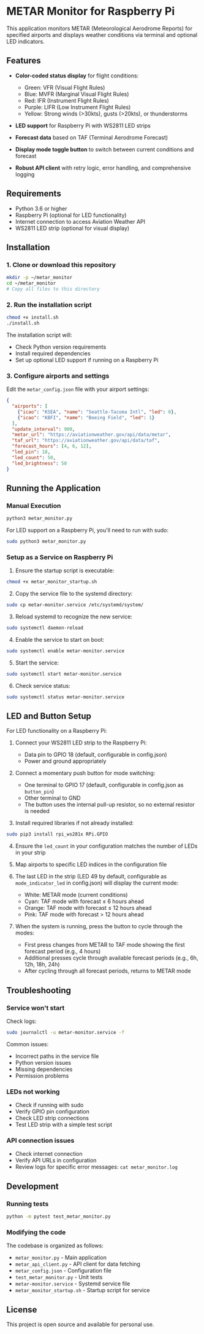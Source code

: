 # METAR Monitor for Raspberry Pi

This application monitors METAR (Meteorological Aerodrome Reports) for specified airports and displays weather conditions via terminal and optional LED indicators.

## Features

- **Color-coded status display** for flight conditions:
  - Green: VFR (Visual Flight Rules)
  - Blue: MVFR (Marginal Visual Flight Rules)
  - Red: IFR (Instrument Flight Rules)
  - Purple: LIFR (Low Instrument Flight Rules)
  - Yellow: Strong winds (>30kts), gusts (>20kts), or thunderstorms

- **LED support** for Raspberry Pi with WS2811 LED strips
- **Forecast data** based on TAF (Terminal Aerodrome Forecast)
- **Display mode toggle button** to switch between current conditions and forecast
- **Robust API client** with retry logic, error handling, and comprehensive logging

## Requirements

- Python 3.6 or higher
- Raspberry Pi (optional for LED functionality)
- Internet connection to access Aviation Weather API
- WS2811 LED strip (optional for visual display)

## Installation

### 1. Clone or download this repository

```bash
mkdir -p ~/metar_monitor
cd ~/metar_monitor
# Copy all files to this directory
```

### 2. Run the installation script

```bash
chmod +x install.sh
./install.sh
```

The installation script will:
- Check Python version requirements
- Install required dependencies
- Set up optional LED support if running on a Raspberry Pi

### 3. Configure airports and settings

Edit the `metar_config.json` file with your airport settings:

```json
{
  "airports": [
    {"icao": "KSEA", "name": "Seattle-Tacoma Intl", "led": 0},
    {"icao": "KBFI", "name": "Boeing Field", "led": 1}
  ],
  "update_interval": 900,
  "metar_url": "https://aviationweather.gov/api/data/metar",
  "taf_url": "https://aviationweather.gov/api/data/taf",
  "forecast_hours": [4, 6, 12],
  "led_pin": 18,
  "led_count": 50,
  "led_brightness": 50
}
```

## Running the Application

### Manual Execution

```bash
python3 metar_monitor.py
```

For LED support on a Raspberry Pi, you'll need to run with sudo:

```bash
sudo python3 metar_monitor.py
```

### Setup as a Service on Raspberry Pi

1. Ensure the startup script is executable:

```bash
chmod +x metar_monitor_startup.sh
```

2. Copy the service file to the systemd directory:

```bash
sudo cp metar-monitor.service /etc/systemd/system/
```

3. Reload systemd to recognize the new service:

```bash
sudo systemctl daemon-reload
```

4. Enable the service to start on boot:

```bash
sudo systemctl enable metar-monitor.service
```

5. Start the service:

```bash
sudo systemctl start metar-monitor.service
```

6. Check service status:

```bash
sudo systemctl status metar-monitor.service
```

## LED and Button Setup

For LED functionality on a Raspberry Pi:

1. Connect your WS2811 LED strip to the Raspberry Pi:
   - Data pin to GPIO 18 (default, configurable in config.json)
   - Power and ground appropriately

2. Connect a momentary push button for mode switching:
   - One terminal to GPIO 17 (default, configurable in config.json as `button_pin`)
   - Other terminal to GND
   - The button uses the internal pull-up resistor, so no external resistor is needed

3. Install required libraries if not already installed:

```bash
sudo pip3 install rpi_ws281x RPi.GPIO
```

4. Ensure the `led_count` in your configuration matches the number of LEDs in your strip

5. Map airports to specific LED indices in the configuration file

6. The last LED in the strip (LED 49 by default, configurable as `mode_indicator_led` in config.json) will display the current mode:
   - White: METAR mode (current conditions)
   - Cyan: TAF mode with forecast ≤ 6 hours ahead
   - Orange: TAF mode with forecast ≤ 12 hours ahead
   - Pink: TAF mode with forecast > 12 hours ahead

7. When the system is running, press the button to cycle through the modes:
   - First press changes from METAR to TAF mode showing the first forecast period (e.g., 4 hours)
   - Additional presses cycle through available forecast periods (e.g., 6h, 12h, 18h, 24h)
   - After cycling through all forecast periods, returns to METAR mode

## Troubleshooting

### Service won't start

Check logs:
```bash
sudo journalctl -u metar-monitor.service -f
```

Common issues:
- Incorrect paths in the service file
- Python version issues
- Missing dependencies
- Permission problems

### LEDs not working

- Check if running with sudo
- Verify GPIO pin configuration
- Check LED strip connections
- Test LED strip with a simple test script

### API connection issues

- Check internet connection
- Verify API URLs in configuration
- Review logs for specific error messages: `cat metar_monitor.log`

## Development

### Running tests

```bash
python -m pytest test_metar_monitor.py
```

### Modifying the code

The codebase is organized as follows:

- `metar_monitor.py` - Main application
- `metar_api_client.py` - API client for data fetching
- `metar_config.json` - Configuration file
- `test_metar_monitor.py` - Unit tests
- `metar-monitor.service` - Systemd service file
- `metar_monitor_startup.sh` - Startup script for service

## License

This project is open source and available for personal use.

